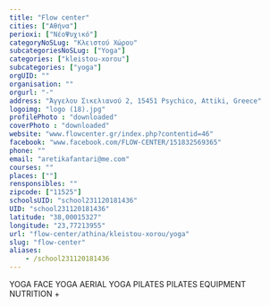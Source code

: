 ```yaml
---
title: "Flow center"
cities: ["Αθήνα"]
perioxi: ["ΝέοΨυχικό"]
categoryNoSLug: "Κλειστού Χώρου"
subcategoriesNoSLug: ["Yoga"]
categories: ["kleistou-xorou"]
subcategories: ["yoga"]
orgUID: ""
organisation: ""
orgurl: "-"
address: "Άγγελου Σικελιανού 2, 15451 Psychico, Attiki, Greece"
logoimg: "logo (18).jpg"
profilePhoto : "downloaded"
coverPhoto : "downloaded"
website: "www.flowcenter.gr/index.php?contentid=46"
facebook: "www.facebook.com/FLOW-CENTER/151832569365"
phone: ""
email: "aretikafantari@me.com"
courses: ""
places: [""]
rensponsibles: ""
zipcode: ["11525"]
schoolsUID: "school231120181436"
UID: "school231120181436"
latitude: "38,00015327"
longitude: "23,77213955"
url: "flow-center/athina/kleistou-xorou/yoga"
slug: "flow-center"
aliases:
    - /school231120181436
---
```



YOGA FACE YOGA AERIAL YOGA PILATES PILATES EQUIPMENT NUTRITION +

